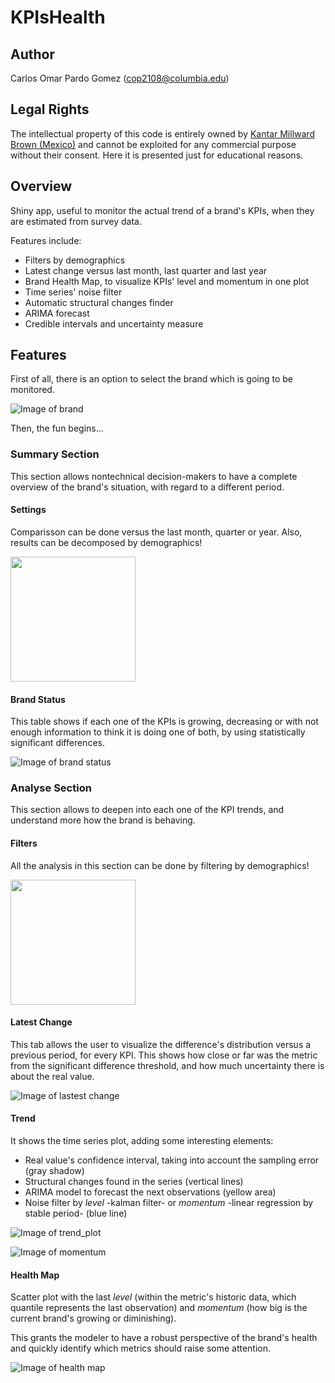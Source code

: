 # KPIsHealth

## Author

Carlos Omar Pardo Gomez (cop2108@columbia.edu)

## Legal Rights

The intellectual property of this code is entirely owned by [Kantar Millward Brown (Mexico)](https://www.millwardbrown.com/mb-global/get-in-touch/office-locations/mexico) and cannot be exploited for any commercial purpose without their consent. Here it is presented just for educational reasons.

## Overview

Shiny app, useful to monitor the actual trend of a brand's KPIs, when they are estimated from survey data.

Features include:
- Filters by demographics
- Latest change versus last month, last quarter and last year
- Brand Health Map, to visualize KPIs' level and momentum in one plot
- Time series' noise filter
- Automatic structural changes finder
- ARIMA forecast
- Credible intervals and uncertainty measure

## Features

First of all, there is an option to select the brand which is going to be monitored.

![Image of brand](https://github.com/opardo/KPIsHealth/blob/master/KPIsHealth/images/brand.png)

Then, the fun begins...

### Summary Section

This section allows nontechnical decision-makers to have a complete overview of the brand's situation, with regard to a different period.

#### Settings

Comparisson can be done versus the last month, quarter or year. Also, results can be decomposed by demographics!

<img src="https://github.com/opardo/KPIsHealth/blob/master/KPIsHealth/images/summary_settings.png" width="200">

#### Brand Status

This table shows if each one of the KPIs is growing, decreasing or with not enough information to think it is doing one of both, by using statistically significant differences.

![Image of brand status](https://github.com/opardo/KPIsHealth/blob/master/KPIsHealth/images/brand_status.png)

### Analyse Section

This section allows to deepen into each one of the KPI trends, and understand more how the brand is behaving.

#### Filters

All the analysis in this section can be done by filtering by demographics!

<img src="https://github.com/opardo/KPIsHealth/blob/master/KPIsHealth/images/filters.png" width="200">

#### Latest Change

This tab allows the user to visualize the difference's distribution versus a previous period, for every KPI. This shows how close or far was the metric from the significant difference threshold, and how much uncertainty there is about the real value.

![Image of lastest change](https://github.com/opardo/KPIsHealth/blob/master/KPIsHealth/images/latest_change.png)

#### Trend

It shows the time series plot, adding some interesting elements:

- Real value's confidence interval, taking into account the sampling error (gray shadow)
- Structural changes found in the series (vertical lines)
- ARIMA model to forecast the next observations (yellow area)
- Noise filter by _level_ -kalman filter- or _momentum_ -linear regression by stable period- (blue line)

![Image of trend_plot](https://github.com/opardo/KPIsHealth/blob/master/KPIsHealth/images/trend_plot.png)

![Image of momentum](https://github.com/opardo/KPIsHealth/blob/master/KPIsHealth/images/momentum.png)


#### Health Map

Scatter plot with the last _level_ (within the metric's historic data, which quantile represents the last observation) and _momentum_ (how big is the current brand's growing or diminishing).

This grants the modeler to have a robust perspective of the brand's health and quickly identify which metrics should raise some attention.

![Image of health map](https://github.com/opardo/KPIsHealth/blob/master/KPIsHealth/images/brand_health_map.png)


